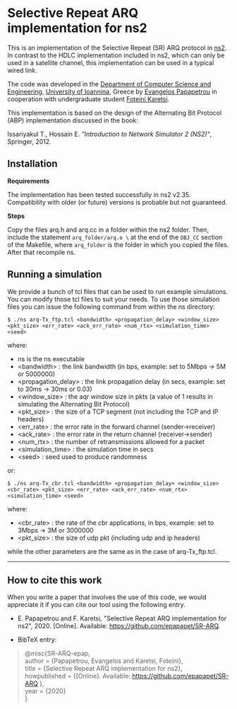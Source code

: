 # Selective Repeat ARQ implementation for ns2

This is an implementation of the Selective Repeat (SR) ARQ protocol in [ns2](https://www.isi.edu/nsnam/ns/). In contrast to the HDLC implementation included in ns2, which can only be used in a satellite channel, this implementation can be used in a typical wired link.

The code was developed in the [Department of Computer Science and Engineering](http://www.cse.uoi.gr/en/index.php?menu=m1), [University of Ioannina](http://www.uoi.gr/en), Greece by [Evangelos Papapetrou](http://cse.uoi.gr/~epap) in cooperation with undergraduate student [Foteini Karetsi](https://github.com/pkaretsi).

This implementation is based on the design of the Alternating Bit Protocol (ABP) implementation discussed in the book:

Issariyakul T., Hossain E. _"Introduction to Network Simulator 2 (NS2)"_, Springer, 2012.

## Installation

**Requirements**

The implementation has been tested successfully in ns2 v2.35. Compatibility with older (or future) versions is probable but not guaranteed.

**Steps**

Copy the files arq.h and arq.cc in a folder within the ns2 folder. Then, include the statement ``arq_folder/arq.o \`` at the end of the ``OBJ_CC`` section of the Makefile, where ``arq_folder`` is the folder in which you copied the files. After that recompile ns.

## Running a simulation

We provide a bunch of tcl files that can be used to run example simulations. You can modify those tcl files to suit your needs. To use those simulation files you can issue the following command from within the ns directory:

```
$ ./ns arq-Tx_ftp.tcl <bandwidth> <propagation_delay> <window_size> <pkt_size> <err_rate> <ack_err_rate> <num_rtx> <simulation_time> <seed>
```

where:

* ns is the ns executable
* \<bandwidth\> : the link bandwidth (in bps, example: set to 5Mbps -> 5M or 5000000)
* \<propagation_delay\> : the link propagation delay (in secs, example: set to 30ms -> 30ms or 0.03)
* \<window_size\> : the aqr window size in pkts (a value of 1 results in simulating the Alternating Bit Protocol)
* \<pkt_size\> : the size of a TCP segment (not including the TCP and IP headers)
* \<err_rate\> : the error rate in the forward channel (sender->receiver)
* \<ack_rate\> : the error rate in the return channel (receiver->sender)
* \<num_rtx\> : the number of retransmissions allowed for a packet
* \<simulation_time\> : the simulation time in secs
* \<seed\> : seed used to produce randomness

or:

```
$ ./ns arq-Tx_cbr.tcl <bandwidth> <propagation_delay> <window_size> <cbr_rate> <pkt_size> <err_rate> <ack_err_rate> <num_rtx> <simulation_time> <seed>
```

where: 

* \<cbr_rate\> : the rate of the cbr applications, in bps, example: set to 3Mbps -> 3M or 3000000
* \<pkt_size\> : the size of udp pkt (including udp and ip headers)

while the other parameters are the same as in the case of arq-Tx_ftp.tcl.

-----------------------
## How to cite this work

When you write a paper that involves the use of this code, we would appreciate it if you can cite our tool using the following entry.

* E. Papapetrou and F. Karetsi, "Selective Repeat ARQ implementation for ns2", 2020. [Online]. Available: https://github.com/epapapet/SR-ARQ.

* BibTeX entry:
>@misc{SR-ARQ-epap,  
>	author = {Papapetrou, Evangelos and Karetsi, Foteini},  
>	title = {Selective Repeat ARQ implementation for ns2},  
>	howpublished = {[Online]. Available: https://github.com/epapapet/SR-ARQ },  
>	year = {2020}  
>}
